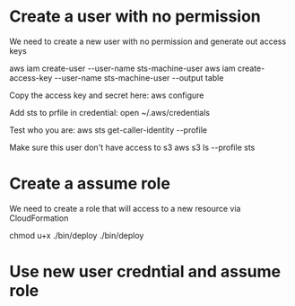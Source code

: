 # Create a user with no permission
We need to create a new user with no permission and generate out access keys

aws iam create-user --user-name sts-machine-user
aws iam create-access-key --user-name sts-machine-user --output table

Copy the access key and secret here:
aws configure

Add sts to prfile in credential:
open ~/.aws/credentials

Test who you are:
aws sts get-caller-identity --profile 

Make sure this user don't have access to s3
aws s3 ls --profile sts

# Create a assume role
We need to create a role that will access to a new resource via CloudFormation

chmod u+x ./bin/deploy
./bin/deploy

# Use new user credntial and assume role

